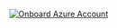 [![Onboard Azure Account](https://img.shields.io/badge/Onboard_Azure-Click_to_Run-blue?style=for-the-badge&logo=azure)](https://github.com/iracic82/Azure_Discovery/azure-onboarding/actions/workflows/azure-onboard.yml)
